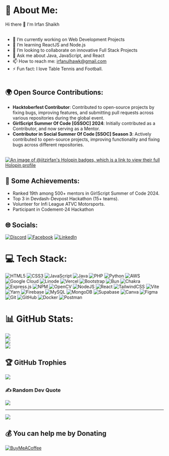 # 💫 About Me:
Hi there 👋 I'm Irfan Shaikh<br><br>
- 🔭 I’m currently working on Web Development Projects<br>
- 🌱 I’m learning ReactJS and Node.js<br>
- 👯 I’m looking to collaborate on innovative Full Stack Projects<br>
- 💬 Ask me about Java, JavaScript, and React<br>
- 📫 How to reach me: [irfanulhawk@gmail.com](mailto:irfanulhawk@gmail.com)<br>
- ⚡ Fun fact: I love Table Tennis and Football.<br><br>

## 🌍 Open Source Contributions:
- **Hacktoberfest Contributor**: Contributed to open-source projects by fixing bugs, improving features, and submitting pull requests across various repositories during the global event.<br>
- **GirlScript Summer Of Code [GSSOC] 2024**: Initially contributed as a Contributor, and now serving as a Mentor.<br>
- **Contributor in Social Summer Of Code [SSOC] Season 3**: Actively contributed to open-source projects, improving functionality and fixing bugs across different repositories.<br><br>

[![An image of @iitzirfan's Holopin badges, which is a link to view their full Holopin profile](https://holopin.me/iitzirfan)](https://holopin.io/@iitzirfan)

## 🚀 Some Achievements:
- Ranked 19th among 500+ mentors in GirlScript Summer of Code 2024.<br>
- Top 3 in Devdash-Devpost Hackathon (15+ teams).<br>
- Volunteer for Infi League ATVC Motorsports.<br>
- Participant in Codement-24 Hackathon<br>

## 🌐 Socials:
[![Discord](https://img.shields.io/badge/Discord-%237289DA.svg?logo=discord&logoColor=white)](https://discord.gg/irfan0504) [![Facebook](https://img.shields.io/badge/Facebook-%231877F2.svg?logo=Facebook&logoColor=white)](https://facebook.com/irfanulhawk.shaikh) [![LinkedIn](https://img.shields.io/badge/LinkedIn-%230077B5.svg?logo=linkedin&logoColor=white)](https://linkedin.com/in/irfan-shaikh-8b5b94259/) 

# 💻 Tech Stack:
![HTML5](https://img.shields.io/badge/html5-%23E34F26.svg?style=plastic&logo=html5&logoColor=white) ![CSS3](https://img.shields.io/badge/css3-%231572B6.svg?style=plastic&logo=css3&logoColor=white) ![JavaScript](https://img.shields.io/badge/javascript-%23323330.svg?style=plastic&logo=javascript&logoColor=%23F7DF1E) ![Java](https://img.shields.io/badge/java-%23ED8B00.svg?style=plastic&logo=openjdk&logoColor=white) ![PHP](https://img.shields.io/badge/php-%23777BB4.svg?style=plastic&logo=php&logoColor=white) ![Python](https://img.shields.io/badge/python-3670A0?style=plastic&logo=python&logoColor=ffdd54) ![AWS](https://img.shields.io/badge/AWS-%23FF9900.svg?style=plastic&logo=amazon-aws&logoColor=white) ![Google Cloud](https://img.shields.io/badge/GoogleCloud-%234285F4.svg?style=plastic&logo=google-cloud&logoColor=white) ![Linode](https://img.shields.io/badge/linode-00A95C?style=plastic&logo=linode&logoColor=white) ![Vercel](https://img.shields.io/badge/vercel-%23000000.svg?style=plastic&logo=vercel&logoColor=white) ![Bootstrap](https://img.shields.io/badge/bootstrap-%238511FA.svg?style=plastic&logo=bootstrap&logoColor=white) ![Bun](https://img.shields.io/badge/Bun-%23000000.svg?style=plastic&logo=bun&logoColor=white) ![Chakra](https://img.shields.io/badge/chakra-%234ED1C5.svg?style=plastic&logo=chakraui&logoColor=white) ![Express.js](https://img.shields.io/badge/express.js-%23404d59.svg?style=plastic&logo=express&logoColor=%2361DAFB) ![NPM](https://img.shields.io/badge/NPM-%23CB3837.svg?style=plastic&logo=npm&logoColor=white) ![OpenCV](https://img.shields.io/badge/opencv-%23white.svg?style=plastic&logo=opencv&logoColor=white) ![NodeJS](https://img.shields.io/badge/node.js-6DA55F?style=plastic&logo=node.js&logoColor=white) ![React](https://img.shields.io/badge/react-%2320232a.svg?style=plastic&logo=react&logoColor=%2361DAFB) ![TailwindCSS](https://img.shields.io/badge/tailwindcss-%2338B2AC.svg?style=plastic&logo=tailwind-css&logoColor=white) ![Vite](https://img.shields.io/badge/vite-%23646CFF.svg?style=plastic&logo=vite&logoColor=white) ![Yarn](https://img.shields.io/badge/yarn-%232C8EBB.svg?style=plastic&logo=yarn&logoColor=white) ![Firebase](https://img.shields.io/badge/firebase-a08021?style=plastic&logo=firebase&logoColor=ffcd34) ![MySQL](https://img.shields.io/badge/mysql-4479A1.svg?style=plastic&logo=mysql&logoColor=white) ![MongoDB](https://img.shields.io/badge/MongoDB-%234ea94b.svg?style=plastic&logo=mongodb&logoColor=white) ![Supabase](https://img.shields.io/badge/Supabase-3ECF8E?style=plastic&logo=supabase&logoColor=white) ![Canva](https://img.shields.io/badge/Canva-%2300C4CC.svg?style=plastic&logo=Canva&logoColor=white) ![Figma](https://img.shields.io/badge/figma-%23F24E1E.svg?style=plastic&logo=figma&logoColor=white) ![Git](https://img.shields.io/badge/git-%23F05033.svg?style=plastic&logo=git&logoColor=white) ![GitHub](https://img.shields.io/badge/github-%23121011.svg?style=plastic&logo=github&logoColor=white) ![Docker](https://img.shields.io/badge/docker-%230db7ed.svg?style=plastic&logo=docker&logoColor=white) ![Postman](https://img.shields.io/badge/Postman-FF6C37?style=plastic&logo=postman&logoColor=white)
# 📊 GitHub Stats:
![](https://github-readme-stats.vercel.app/api?username=iitzIrFan&theme=dark&hide_border=false&include_all_commits=true&count_private=true)<br/>
![](https://github-readme-streak-stats.herokuapp.com/?user=iitzIrFan&theme=dark&hide_border=false)<br/>
![](https://github-readme-stats.vercel.app/api/top-langs/?username=iitzIrFan&theme=dark&hide_border=false&include_all_commits=true&count_private=true&layout=compact)

## 🏆 GitHub Trophies
![](https://github-profile-trophy.vercel.app/?username=iitzIrFan&theme=radical&no-frame=false&no-bg=false&margin-w=4)

### ✍️ Random Dev Quote
![](https://quotes-github-readme.vercel.app/api?type=horizontal&theme=radical)

---
[![](https://visitcount.itsvg.in/api?id=iitzIrFan&label=Profile%20Views&pretty=true)](https://visitcount.itsvg.in)
  ## 💰 You can help me by Donating
  [![BuyMeACoffee](https://img.shields.io/badge/Buy%20Me%20a%20Coffee-ffdd00?style=for-the-badge&logo=buy-me-a-coffee&logoColor=black)](https://buymeacoffee.com/iitzirfan) 

  
<!-- Proudly created with GPRM ( https://gprm.itsvg.in ) -->
